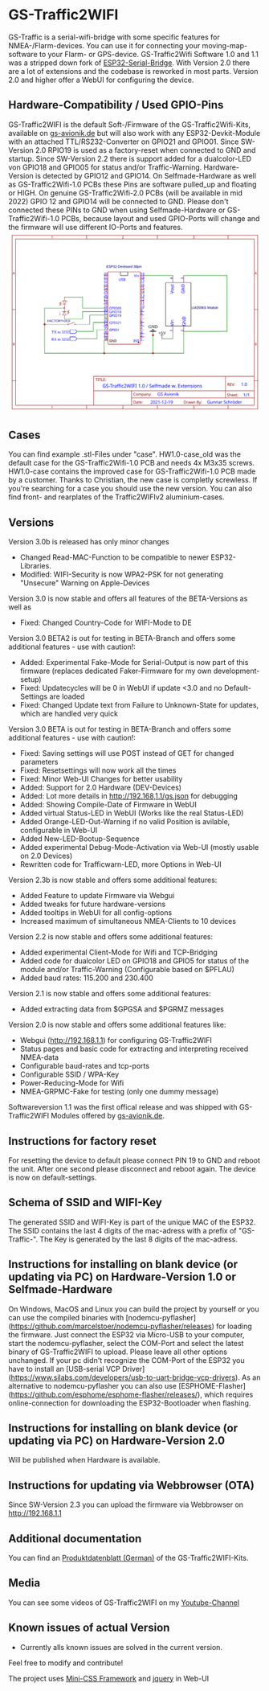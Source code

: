 # GS-Traffic2WIFI
GS-Traffic is a serial-wifi-bridge with some specific features for NMEA-/Flarm-devices. You can use it for connecting your moving-map-software to your Flarm- or GPS-device.
GS-Traffic2Wifi Software 1.0 and 1.1 was a stripped down fork of [ESP32-Serial-Bridge](https://github.com/AlphaLima/ESP32-Serial-Bridge). With Version 2.0 there are a lot of extensions and the codebase is reworked in most parts. Version 2.0 and higher offer a WebUI for configuring the device.

## Hardware-Compatibility / Used GPIO-Pins
GS-Traffic2WIFI is the default Soft-/Firmware of the GS-Traffic2Wifi-Kits, available on [gs-avionik.de](https://www.gs-avionik.de) but will also work with any ESP32-Devkit-Module with an attached TTL/RS232-Converter on GPIO21 and GPIO01.
Since SW-Version 2.0 RPIO19 is used as a factory-reset when connected to GND and startup.
Since SW-Version 2.2 there is support added for a dualcolor-LED von GPIO18 and GPIO05 for status and/or Traffic-Warning.
Hardware-Version is detected by GPIO12 and GPIO14. On Selfmade-Hardware as well as GS-Traffic2Wifi-1.0 PCBs these Pins are software pulled_up and floating or HIGH. On genuine GS-Traffic2Wifi-2.0 PCBs (will be available in mid 2022) GPIO 12 and GPIO14 will be connected to GND. Please don't connected these PINs to GND when using Selfmade-Hardware or GS-Traffic2Wifi-1.0 PCBs, because layout and used GPIO-Ports will change and the firmware will use different IO-Ports and features.
![Schematic](docs/schematic.svg)

## Cases
You can find example .stl-Files under "case". HW1.0-case_old was the default case for the GS-Traffic2Wifi-1.0 PCB and needs 4x M3x35 screws. HW1.0-case contains the improved case for GS-Traffic2Wifi-1.0 PCB made by a customer. Thanks to Christian, the new case is completly screwless. If you're searching for a case you should use the new version. You can also find front- and rearplates of the Traffic2WIFIv2 aluminium-cases.


## Versions
Version 3.0b is released has only minor changes
 - Changed Read-MAC-Function to be compatible to newer ESP32-Libraries.
 - Modified: WIFI-Security is now WPA2-PSK for not generating "Unsecure" Warning on Apple-Devices

Version 3.0 is now stable and offers all features of the BETA-Versions as well as
- Fixed: Changed Country-Code for WIFI-Mode to DE

Version 3.0 BETA2 is out for testing in BETA-Branch and offers some additional features - use with caution!:
- Added: Experimental Fake-Mode for Serial-Output is now part of this firmware (replaces dedicated Faker-Firmware for my own development-setup)
- Fixed: Updatecycles will be 0 in WebUI if update <3.0 and no Default-Settings are loaded
- Fixed: Changed Update text from Failure to Unknown-State for updates, which are handled very quick

Version 3.0 BETA is out for testing in BETA-Branch and offers some additional features - use with caution!:
- Fixed: Saving settings will use POST instead of GET for changed parameters
- Fixed: Resetsettings will now work all the times
- Fixed: Minor Web-UI Changes for better usability
- Added: Support for 2.0 Hardware (DEV-Devices)
- Added: Lot more details in http://192.168,1.1/gs.json for debugging
- Added: Showing Compile-Date of Firmware in WebUI
- Added virtual Status-LED in WebUI (Works like the real Status-LED)
- Added Orange-LED-Out-Warning if no valid Position is avilable, configurable in Web-UI
- Added New-LED-Bootup-Sequence
- Added experimental Debug-Mode-Activation via Web-UI (mostly usable on 2.0 Devices)
- Rewritten code for Trafficwarn-LED, more Options in Web-UI

Version 2.3b is now stable and offers some additional features:
- Added Feature to update Firmware via Webgui
- Added tweaks for future hardware-versions
- Added tooltips in WebUI for all config-options
- Increased maximum of simultaneous NMEA-Clients to 10 devices

Version 2.2 is now stable and offers some additional features:
- Added experimental Client-Mode for Wifi and TCP-Bridging
- Added code for dualcolor LED on GPIO18 and GPIO5 for status of the module and/or Traffic-Warning (Configurable based on $PFLAU)
- Added baud rates: 115.200 and 230.400

Version 2.1 is now stable and offers some additional features:
- Added extracting data from $GPGSA and $PGRMZ messages

Version 2.0 is now stable and offers some additional features like:
- Webgui (http://192.168.1.1) for configuring GS-Traffic2WIFI
- Status pages and basic code for extracting and interpreting received NMEA-data
- Configurable baud-rates and tcp-ports
- Configurable SSID / WPA-Key
- Power-Reducing-Mode for Wifi
- NMEA-GRPMC-Fake for testing (only one dummy message)

Softwareversion 1.1 was the first offical release and was shipped with GS-Traffic2WIFI Modules offered by [gs-avionik.de](https://www.gs-avionik.de).

## Instructions for factory reset
For resetting the device to default please connect PIN 19 to GND and reboot the unit. After one second please disconnect and reboot again. The device is now on default-settings.

## Schema of SSID and WIFI-Key
The generated SSID and WIFI-Key is part of the unique MAC of the ESP32. The SSID contains the last 4 digits of the mac-adress with a prefix of "GS-Traffic-". The Key is generated by the last 8 digits of the mac-adress.

## Instructions for installing on blank device (or updating via PC) on Hardware-Version 1.0 or Selfmade-Hardware
On Windows, MacOS and Linux you can build the project by yourself or you can use the compiled binaries with [nodemcu-pyflasher] (https://github.com/marcelstoer/nodemcu-pyflasher/releases) for loading the firmware. Just connect the ESP32 via Micro-USB to your computer, start the nodemcu-pyflasher, select the COM-Port and select the latest binary of GS-Traffic2WIFI to upload. Please leave all other options unchanged. If your pc didn't recognize the COM-Port of the ESP32 you have to install an [USB-serial VCP Driver]  (https://www.silabs.com/developers/usb-to-uart-bridge-vcp-drivers). As an alternative to nodemcu-pyflasher you can also use [ESPHOME-Flasher] (https://github.com/esphome/esphome-flasher/releases/), which requires online-connection for downloading the ESP32-Bootloader when flashing.

## Instructions for installing on blank device (or updating via PC) on Hardware-Version 2.0
Will be published when Hardware is available.

## Instructions for updating via Webbrowser (OTA)
Since SW-Version 2.3 you can upload the firmware via Webbrowser on http://192.168.1.1

## Additional documentation
You can find an [Produktdatenblatt (German)](https://gs-avionik.de/gs-datenblaetter/Produktdatenblatt%20GS-Traffic2WIFI.pdf) of the GS-Traffic2WIFI-Kits.

## Media
You can see some videos of GS-Traffic2WIFI on my [Youtube-Channel](https://www.youtube.com/channel/UCv42FT93emRBfOEssAWbdOw)

##  Known issues of actual Version
- Currently alls known issues are solved in the current version.

Feel free to modify and contribute! 

The project uses [Mini-CSS Framework](https://minicss.org) and [jquery](https://github.com/jquery/jquery) in Web-UI